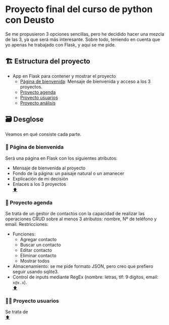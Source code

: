 # Proyecto final del curso de python con Deusto

Se me propusieron 3 opciones sencillas, pero he decidido hacer una mezcla de las 3, ya que será más interesante. Sobre todo, teniendo en cuenta que yo apenas he trabajado con Flask, y aquí se me pide.

## :building_construction: Estructura del proyecto

- App en Flask para contener y mostrar el proyecto
  - [Página de bienvenida](#wave-página-de-bienvenida): Mensaje de bienvenida y acceso a los 3 proyectos.
  - [Proyecto agenda](#card_index-proyecto-agenda)
  - [Proyecto usuarios]()
  - [Proyecto análisis]()

## :card_file_box: Desglose

Veamos en qué consiste cada parte.

### :wave: Página de bienvenida

Será una página en Flask con los siguientes atributos:

- Mensaje de bienvenida al proyecto
- Fondo de la página: un paisaje natural o un amanecer
- Explicación de mi decisión
- Enlaces a los 3 proyectos  
[:arrow_up:](#proyecto-final-del-curso-de-python-con-deusto)

### :card_index: Proyecto agenda

Se trata de un gestor de contactos con la capacidad de realizar las operaciones CRUD sobre al menos 3 atributos: nombre, Nº de teléfono y email. Restricciones:  

- Funciones:
  - Agregar contacto
  - Buscar un contacto
  - Editar contacto
  - Eliminar contacto
  - Mostrar todos
- Almacenamiento: se me pide formato JSON, pero creo que prefiero seguir usando sqlite3.
- Control de inputs mediante RegEx (nombre: letras, tlf: 9 dígitos, email: `x@x.x`).  
[:arrow_up:](#proyecto-final-del-curso-de-python-con-deusto)


### :person_bald: Proyecto usuarios

Se trata de  
[:arrow_up:](#proyecto-final-del-curso-de-python-con-deusto)
